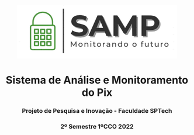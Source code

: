 <div align="center">
  <img src="https://github.com/Grupo10-1CCO/Documentacao/blob/main/Arquivos-Site/Imagens/Logo.png">
</div>

<div align="center">
  <h1>Sistema de Análise e Monitoramento do Pix</h1>
  <h3>Projeto de Pesquisa e Inovação - Faculdade SPTech</h3>
  <h3>2º Semestre 1ºCCO 2022</h3>
</div>
